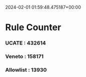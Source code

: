2024-02-01 01:59:48.475187+00:00
# Rule Counter 
 ### UCATE : 432614

 ### Veneto : 158171

 ### Allowlist : 13930